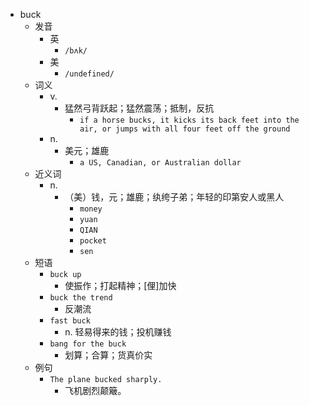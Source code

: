 - buck
  - 发音
    - 英
      - `/bʌk/`
    - 美
      - `/undefined/`
  - 词义
    - v.
      - 猛然弓背跃起；猛然震荡；抵制，反抗
        - `if a horse bucks, it kicks its back feet into the air, or jumps with all four feet off the ground`
    - n.
      - 美元；雄鹿
        - `a US, Canadian, or Australian dollar`
  - 近义词
    - n.
      - （美）钱，元；雄鹿；纨绔子弟；年轻的印第安人或黑人
        - `money`
        - `yuan`
        - `QIAN`
        - `pocket`
        - `sen`
  - 短语
    - `buck up`
      - 使振作；打起精神；[俚]加快 
    - `buck the trend`
      - 反潮流 
    - `fast buck`
      - n. 轻易得来的钱；投机赚钱 
    - `bang for the buck`
      - 划算；合算；货真价实 
  - 例句
    - `The plane bucked sharply.`
      - 飞机剧烈颠簸。

